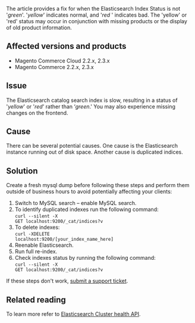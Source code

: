 The article provides a fix for when the&nbsp;Elasticsearch Index Status is not '_green_'.&nbsp;'_yellow_' indicates normal, and '_red&nbsp;_' indicates bad. The 'yellow' or 'red' status may occur in conjunction with missing products or the display of old product information.&nbsp;

## Affected versions and products

*   Magento Commerce Cloud 2.2.x, 2.3.x
*   Magento Commerce&nbsp;2.2.x, 2.3.x

## Issue

The Elasticsearch catalog search index is slow, resulting in a status of '_yellow_' or '_red_' rather than ‘_green_.' You may also experience missing changes on the frontend.

## Cause

There can be several potential causes. One cause is the Elasticsearch instance running&nbsp;out of disk space. Another&nbsp;cause is duplicated indices.

## Solution

Create a fresh mysql dump before following these steps and perform them outside of business hours to avoid potentially affecting your clients:

1.   Switch to MySQL search – enable MySQL search.
2.   To identify duplicated indexes run the following command:  
     <code class="language-clike" style="white-space: pre;">curl --silent -X GET localhost:9200/\_cat/indices?v</code>
3.   To delete indexes:  
     <code class="language-clike" style="white-space: pre;">curl -XDELETE localhost:9200/\[your\_index\_name\_here\]</code>
4.   Reenable Elasticsearch.
5.   Run full re-index.
6.   Check&nbsp;indexes status by running the following command:  
     <code class="language-clike" style="white-space: pre;">curl --silent -X GET localhost:9200/\_cat/indices?v </code>

If these steps don't work,&nbsp;<a href="https://support.magento.com/hc/en-us/articles/360019088251" rel="noopener" target="_blank">submit a support ticket</a>.

## Related reading

To learn more refer to <a href="https://www.elastic.co/guide/en/elasticsearch/reference/current/cluster-health.html" rel="noopener" target="_blank">Elasticsearch Cluster health API</a>.
